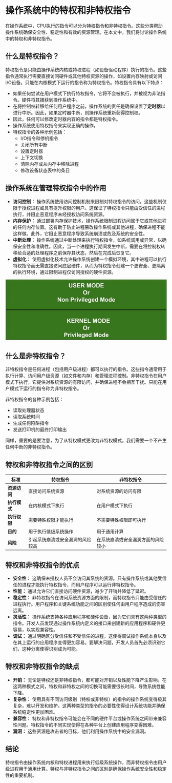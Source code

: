 # 操作系统中的特权和非特权指令

在操作系统中，CPU执行的指令可以分为特权指令和非特权指令。这些分类帮助操作系统确保安全性、稳定性和有效的资源管理。在本文中，我们将讨论操作系统中的特权和非特权指令。

## 什么是特权指令？

特权指令是只能由操作系统内核或特权进程（如设备驱动程序）执行的指令。这些指令通常执行需要直接访问硬件或其他特权资源的操作，如设置内存映射或访问I/O设备。只能在内核模式下运行的指令称为特权指令。特权指令具有以下特点：

- 如果任何尝试在用户模式下执行特权指令，它将不会被执行，并被视为非法指令。硬件将其捕获到操作系统中。
- 在将控制权转移给任何用户程序之前，操作系统的责任是确保设置了**定时器**以进行中断。因此，如果定时器中断，则操作系统重新获得控制权。
- 因此，任何可以修改定时器内容的指令都是特权指令。
- 操作系统使用特权指令来实现正确的操作。
- 特权指令的各种示例包括：
  - I/O指令和停机指令
  - 关闭所有中断
  - 设置定时器
  - 上下文切换
  - 清除内存或从内存中移除进程
  - 修改设备状态表中的条目

## 操作系统在管理特权指令中的作用

- **访问控制：** 操作系统使用访问控制机制来限制对特权指令的访问。这些机制仅限于授权进程或具有提升权限的用户。这保证了特权指令只能由受信任的进程执行，并阻止恶意程序未经授权访问系统资源。
- **内存保护：** 通过部署内存保护技术，操作系统限制进程访问属于它或其他进程的任何内存位置。这有助于防止进程篡改操作系统或其他进程，确保进程不能这样做。此外，它阻止恶意程序导致系统崩溃或危及系统的安全性。
- **中断处理：** 操作系统通过中断处理来执行特权指令，如系统调用或异常，以确保安全性和准确性。因此，当一个进程执行期间发生中断，需要在将控制权转移给合适的处理程序之前保存其状态，然后在完成后恢复它。
- **虚拟化：** 使用虚拟化技术允许操作系统创建一个模拟环境，其中进程可以执行特权指令而无需直接访问底层硬件，从而为特权指令创建一个更安全、更隔离的执行环境，通过限制进程仅访问授权的硬件资源。

![img](./image/Untitled-drawing-9-1.jpg)

## 什么是非特权指令？

非特权指令是任何进程（包括用户级进程）都可以执行的指令。这些指令通常用于执行计算、访问用户级资源（如文件和内存）和管理进程控制。非特权指令在用户模式下执行，它提供对系统资源的有限访问，并确保进程不会相互干扰。只能在用户模式下运行的指令称为非特权指令。

非特权指令的各种示例包括：

- 读取处理器状态
- 读取系统时间
- 生成任何陷阱指令
- 发送打印机的最终打印输出

同样，重要的是要注意，为了从特权模式更改为非特权模式，我们需要一个不产生任何中断的非特权指令。

## 特权和非特权指令之间的区别

| 标准 | 特权指令 | 非特权指令 |
| --- | --- | --- |
| **资源访问** | 直接访问系统资源 | 对系统资源的访问有限 |
| **执行模式** | 在内核模式下执行 | 在用户模式下执行 |
| **执行权限** | 需要特殊权限才能执行 | 不需要特殊权限即可执行 |
| **目的** | 用于执行低级系统操作 | 用于通用计算 |
| **风险** | 引起系统崩溃或安全漏洞的风险较高 | 在系统崩溃或安全漏洞方面的风险较小 |

## 特权和非特权指令的优点

- **安全性：** 这确保未授权人员不会访问其系统的资源。只有操作系统或其他受信任的进程才能执行特权指令，而用户程序可以运行非特权指令。
- **性能：** 通过允许它们直接访问硬件资源，减少了开销并降低了延迟。
- **稳定性：** 非特权指令在访问系统资源方面的限制，而特权指令只能由受信任的进程执行。用户程序和关键系统功能之间的区别使任何由用户程序造成的伤害远离。
- **灵活性：** 操作系统支持各种应用程序和硬件设备，因为它们具有这两种类型的指令。开发人员发现通过操作系统内定义的接口来创建新的应用程序和硬件更容易，以实现兼容性。
- **调试：** 通过明确区分受信任和不受信任的进程，这使得调试操作系统本身以及在其上运行的应用程序变得更加容易。要解决问题，开发人员首先必须识别它们，这种分离使得识别成为可能。

## 特权和非特权指令的缺点

- **开销：** 无论是特权还是非特权指令，都可能对开销以及性能下降产生影响。在这两种模式之间，特权和非特权之间的切换可能需要很长时间，导致系统性能下降。
- **复杂性：** 使用具有不同访问级别（特权或非特权）的指令的操作系统变得极其复杂，难以开发和维护。这两种类型的指令的必要性使得设计系统功能并确保系统稳定性更加困难。
- **兼容性：** 特权和非特权指令可能会在不同的硬件平台或操作系统之间带来兼容性问题。特权指令的不同实现使得在各种平台上创建应用程序变得困难。
- **漏洞：** 这些资源是攻击者的目标，他们利用操作系统中的安全漏洞。

## 结论

特权指令由操作系统内核和特权进程用来执行低级系统操作，而非特权指令由用户级进程用于通用计算。特权与非特权指令之间的区别是确保操作系统安全性和稳定性的重要机制。

